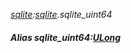 _[sqlite](../../modules/sqlite/sqlite-module.md):[sqlite](../../modules/sqlite/sqlite-module.md).sqlite\_uint64_
##### Alias sqlite\_uint64:[ULong](../../modules/wonkey/wonkey-types-ulong.md)
